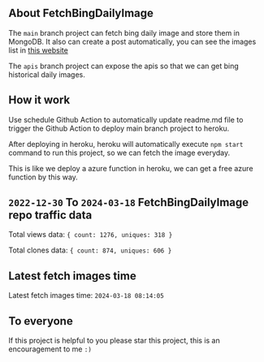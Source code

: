 ## About FetchBingDailyImage

The `main` branch project can fetch bing daily image and store them in MongoDB.
It also can create a post automatically, you can see the images list in [this website](https://oursalbum.netlify.app)

The `apis` branch project can expose the apis so that we can get bing historical daily images.

## How it work

Use schedule Github Action to automatically update readme.md file to trigger the Github Action to deploy main branch project to heroku.

After deploying in heroku, heroku will automatically execute `npm start` command to run this project, so we can fetch the image everyday.

This is like we deploy a azure function in heroku, we can get a free azure function by this way.

## `2022-12-30` To `2024-03-18` FetchBingDailyImage repo traffic data

Total views data: `{ count: 1276, uniques: 318 }`

Total clones data: `{ count: 874, uniques: 606 }`

## Latest fetch images time

Latest fetch images time: `2024-03-18 08:14:05`

## To everyone

If this project is helpful to you please star this project, this is an encouragement to me `:)`



